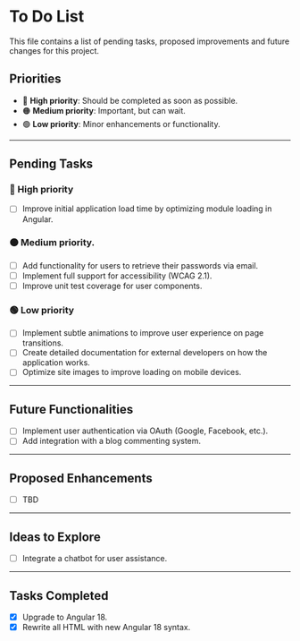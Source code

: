 # To Do List

This file contains a list of pending tasks, proposed improvements and future changes for this project.

## Priorities

- 🔴 **High priority**: Should be completed as soon as possible.
- 🟠 **Medium priority**: Important, but can wait.
- 🟢 **Low priority**: Minor enhancements or functionality.

---

## Pending Tasks

### 🔴 High priority

- [ ] Improve initial application load time by optimizing module loading in Angular.

### 🟠 Medium priority.

- [ ] Add functionality for users to retrieve their passwords via email.
- [ ] Implement full support for accessibility (WCAG 2.1).
- [ ] Improve unit test coverage for user components.

### 🟢 Low priority

- [ ] Implement subtle animations to improve user experience on page transitions.
- [ ] Create detailed documentation for external developers on how the application works.
- [ ] Optimize site images to improve loading on mobile devices.

---

## Future Functionalities

- [ ] Implement user authentication via OAuth (Google, Facebook, etc.).
- [ ] Add integration with a blog commenting system.

---

## Proposed Enhancements

- [ ] TBD

---

## Ideas to Explore  

- [ ] Integrate a chatbot for user assistance.

---

## Tasks Completed

- [x] Upgrade to Angular 18.
- [x] Rewrite all HTML with new Angular 18 syntax.